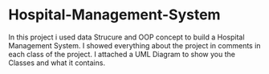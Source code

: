 # Hospital-Management-System
In this project i used data Strucure and OOP concept to build a Hospital Management System. 
I showed everything about the project in comments in each class of the project.
I attached a UML Diagram to show you the Classes and what it contains. 
